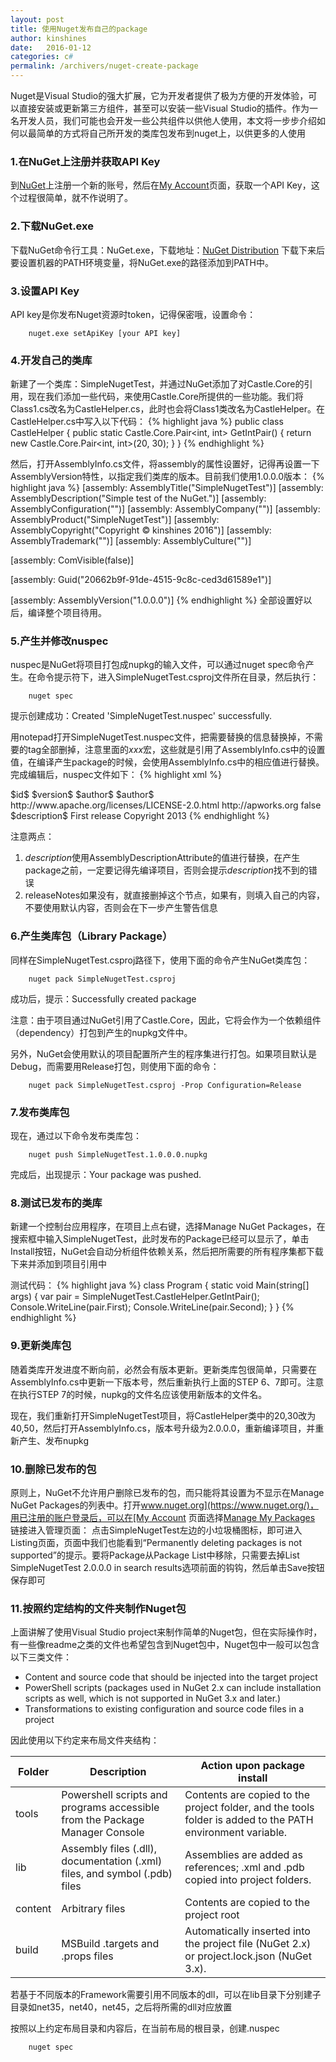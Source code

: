 ```yaml
---
layout: post
title: 使用Nuget发布自己的package
author: kinshines
date:   2016-01-12
categories: c#
permalink: /archivers/nuget-create-package
---
```


<p class="lead">Nuget是Visual Studio的强大扩展，它为开发者提供了极为方便的开发体验，可以直接安装或更新第三方组件，甚至可以安装一些Visual Studio的插件。作为一名开发人员，我们可能也会开发一些公共组件以供他人使用，本文将一步步介绍如何以最简单的方式将自己所开发的类库包发布到nuget上，以供更多的人使用</p>

### 1.在NuGet上注册并获取API Key
到[NuGet](https://www.nuget.org/)上注册一个新的账号，然后在[My Account](https://www.nuget.org/account)页面，获取一个API Key，这个过程很简单，就不作说明了。

### 2.下载NuGet.exe
下载NuGet命令行工具：NuGet.exe，下载地址：[NuGet Distribution](https://dist.nuget.org/index.html) 下载下来后要设置机器的PATH环境变量，将NuGet.exe的路径添加到PATH中。

### 3.设置API Key
API key是你发布Nuget资源时token，记得保密哦，设置命令：

        nuget.exe setApiKey [your API key]

### 4.开发自己的类库
新建了一个类库：SimpleNugetTest，并通过NuGet添加了对Castle.Core的引用，现在我们添加一些代码，来使用Castle.Core所提供的一些功能。我们将Class1.cs改名为CastleHelper.cs，此时也会将Class1类改名为CastleHelper。在CastleHelper.cs中写入以下代码：
{% highlight java %}
public class CastleHelper
{
    public static Castle.Core.Pair<int, int> GetIntPair()
    {
        return new Castle.Core.Pair<int, int>(20, 30);
    }
}
{% endhighlight %}

然后，打开AssemblyInfo.cs文件，将assembly的属性设置好，记得再设置一下AssemblyVersion特性，以指定我们类库的版本。目前我们使用1.0.0.0版本：
{% highlight java %}
[assembly: AssemblyTitle("SimpleNugetTest")]
[assembly: AssemblyDescription("Simple test of the NuGet.")]
[assembly: AssemblyConfiguration("")]
[assembly: AssemblyCompany("")]
[assembly: AssemblyProduct("SimpleNugetTest")]
[assembly: AssemblyCopyright("Copyright © kinshines 2016")]
[assembly: AssemblyTrademark("")]
[assembly: AssemblyCulture("")]
 
[assembly: ComVisible(false)]
 
[assembly: Guid("20662b9f-91de-4515-9c8c-ced3d61589e1")]
 
[assembly: AssemblyVersion("1.0.0.0")]
{% endhighlight %}
全部设置好以后，编译整个项目待用。

### 5.产生并修改nuspec
nuspec是NuGet将项目打包成nupkg的输入文件，可以通过nuget spec命令产生。在命令提示符下，进入SimpleNugetTest.csproj文件所在目录，然后执行：

        nuget spec

提示创建成功：Created 'SimpleNugetTest.nuspec' successfully.

用notepad打开SimpleNugetTest.nuspec文件，把需要替换的信息替换掉，不需要的tag全部删掉，注意里面的$xxx$宏，这些就是引用了AssemblyInfo.cs中的设置值，在编译产生package的时候，会使用AssemblyInfo.cs中的相应值进行替换。完成编辑后，nuspec文件如下：
{% highlight xml %}
<?xml version="1.0"?>
<package >
  <metadata>
    <id>$id$</id>
    <version>$version$</version>
    <title>$title$</title>
    <authors>$author$</authors>
    <owners>$author$</owners>
    <licenseUrl>http://www.apache.org/licenses/LICENSE-2.0.html</licenseUrl>
    <projectUrl>http://apworks.org</projectUrl>
    <requireLicenseAcceptance>false</requireLicenseAcceptance>
    <description>$description$</description>
    <releaseNotes>First release</releaseNotes>
    <copyright>Copyright 2013</copyright>
  </metadata>
</package>
{% endhighlight %}

注意两点：
1. $description$使用AssemblyDescriptionAttribute的值进行替换，在产生package之前，一定要记得先编译项目，否则会提示$description$找不到的错误
2. releaseNotes如果没有，就直接删掉这个节点，如果有，则填入自己的内容，不要使用默认内容，否则会在下一步产生警告信息

### 6.产生类库包（Library Package）
同样在SimpleNugetTest.csproj路径下，使用下面的命令产生NuGet类库包：

        nuget pack SimpleNugetTest.csproj

成功后，提示：Successfully created package

注意：由于项目通过NuGet引用了Castle.Core，因此，它将会作为一个依赖组件（dependency）打包到产生的nupkg文件中。

另外，NuGet会使用默认的项目配置所产生的程序集进行打包。如果项目默认是Debug，而需要用Release打包，则使用下面的命令：

        nuget pack SimpleNugetTest.csproj -Prop Configuration=Release

### 7.发布类库包
现在，通过以下命令发布类库包：

        nuget push SimpleNugetTest.1.0.0.0.nupkg

完成后，出现提示：Your package was pushed.

### 8.测试已发布的类库
新建一个控制台应用程序，在项目上点右键，选择Manage NuGet Packages，在搜索框中输入SimpleNugetTest，此时发布的Package已经可以显示了，单击Install按钮，NuGet会自动分析组件依赖关系，然后把所需要的所有程序集都下载下来并添加到项目引用中

测试代码：
{% highlight java %}
class Program
{
    static void Main(string[] args)
    {
        var pair = SimpleNugetTest.CastleHelper.GetIntPair();
        Console.WriteLine(pair.First);
        Console.WriteLine(pair.Second);
    }
}
{% endhighlight %}

### 9.更新类库包
随着类库开发进度不断向前，必然会有版本更新。更新类库包很简单，只需要在AssemblyInfo.cs中更新一下版本号，然后重新执行上面的STEP 6、7即可。注意在执行STEP 7的时候，nupkg的文件名应该使用新版本的文件名。

现在，我们重新打开SimpleNugetTest项目，将CastleHelper类中的20,30改为40,50，然后打开AssemblyInfo.cs，版本号升级为2.0.0.0，重新编译项目，并重新产生、发布nupkg

### 10.删除已发布的包
原则上，NuGet不允许用户删除已发布的包，而只能将其设置为不显示在Manage NuGet Packages的列表中。打开[www.nuget.org](https://www.nuget.org/)，用已注册的账户登录后，可以在[My Account](https://www.nuget.org/account) 页面选择[Manage My Packages](https://www.nuget.org/account/Packages) 链接进入管理页面：
点击SimpleNugetTest左边的小垃圾桶图标，即可进入Listing页面，页面中我们也能看到“Permanently deleting packages is not supported”的提示。要将Package从Package List中移除，只需要去掉List SimpleNugetTest 2.0.0.0 in search results选项前面的钩钩，然后单击Save按钮保存即可

### 11.按照约定结构的文件夹制作Nuget包
上面讲解了使用Visual Studio project来制作简单的Nuget包，但在实际操作时，有一些像readme之类的文件也希望包含到Nuget包中，Nuget包中一般可以包含以下三类文件：

* Content and source code that should be injected into the target project
* PowerShell scripts (packages used in NuGet 2.x can include installation scripts as well, which is not supported in NuGet 3.x and later.)
* Transformations to existing configuration and source code files in a project

因此使用以下约定来布局文件夹结构：

<table>
  <thead>
    <tr>
      <th>Folder</th>
      <th>Description</th>
      <th>Action upon package install</th>
    </tr>
  </thead>
  <tbody>
    <tr>
      <td>tools</td>
      <td>Powershell scripts and programs accessible from the Package Manager Console</td>
      <td>Contents are copied to the project folder, and the tools folder is added to the PATH environment variable.</td>
    </tr>
    <tr>
      <td>lib</td>
      <td>Assembly files (.dll), documentation (.xml) files, and symbol (.pdb) files</td>
      <td>Assemblies are added as references; .xml and .pdb copied into project folders.</td>
    </tr>
    <tr>
      <td>content</td>
      <td>Arbitrary files</td>
      <td>Contents are copied to the project root</td>
    </tr>
    <tr>
      <td>build</td>
      <td>MSBuild .targets and .props files</td>
      <td>Automatically inserted into the project file (NuGet 2.x) or project.lock.json (NuGet 3.x).</td>
    </tr>
  </tbody>
</table>

若基于不同版本的Framework需要引用不同版本的dll，可以在lib目录下分别建子目录如net35，net40，net45，之后将所需的dll对应放置

按照以上约定布局目录和内容后，在当前布局的根目录，创建.nuspec

        nuget spec




